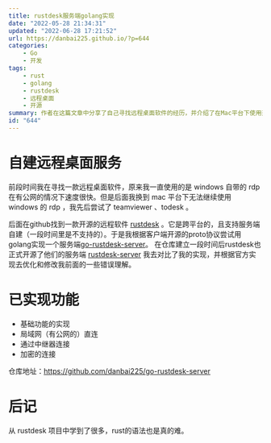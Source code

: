 ```yaml
---
title: rustdesk服务端golang实现
date: "2022-05-28 21:34:31"
updated: "2022-06-28 17:21:52"
url: https://danbai225.github.io/?p=644
categories:
    - Go
    - 开发
tags:
    - rust
    - golang
    - rustdesk
    - 远程桌面
    - 开源
summary: 作者在这篇文章中分享了自己寻找远程桌面软件的经历，并介绍了在Mac平台下使用开源软件rustdesk建立自己的远程桌面服务的过程。作者通过实现基础功能、局域网直连、中继器连接和加密连接等功能，最终完成了一个可以使用的远程桌面服务端。文章最后，作者表示从rustdesk项目中学到了很多，并提到了rust的语法难度。
id: "644"
---
```


# 自建远程桌面服务

前段时间我在寻找一款远程桌面软件，原来我一直使用的是 windows 自带的 rdp 在有公网的情况下速度很快。但是后面我换到 mac 平台下无法继续使用 windows 的 rdp ，我先后尝试了 teamviewer 、todesk 。

后面在github找到一款开源的远程软件 [rustdesk](https://github.com/rustdesk/rustdesk) 。它是跨平台的，且支持服务端自建（一段时间里是不支持的）。于是我根据客户端开源的proto协议尝试用golang实现一个服务端[go-rustdesk-server](https://github.com/danbai225/go-rustdesk-server)。
在仓库建立一段时间后rustdesk也正式开源了他们的服务端 [rustdesk-server](https://github.com/rustdesk/rustdesk-server) 我去对比了我的实现，并根据官方实现去优化和修改我前面的一些错误理解。

# 已实现功能

- 基础功能的实现
- 局域网（有公网的）直连
- 通过中继器连接
- 加密的连接

仓库地址：https://github.com/danbai225/go-rustdesk-server

# 后记

从 rustdesk 项目中学到了很多，rust的语法也是真的难。
